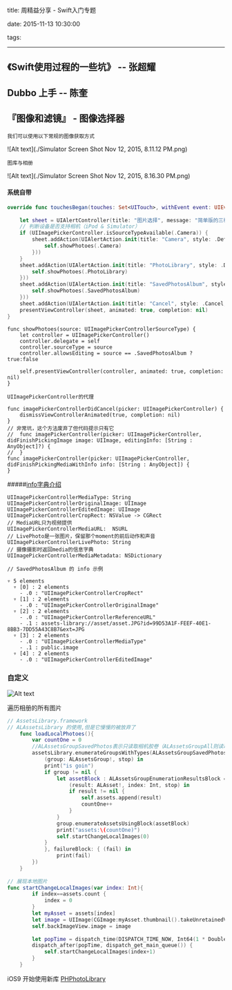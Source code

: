 title: 周精益分享 - Swift入门专题

date: 2015-11-13  10:30:00

tags:

---

## 《Swift使用过程的一些坑》 -- 张超耀

## Dubbo 上手 -- 陈奎

## 『图像和滤镜』 - 图像选择器

`我们可以使用以下常规的图像获取方式`

![Alt text](./Simulator Screen Shot Nov 12, 2015, 8.11.12 PM.png)

`图库与相册`

![Alt text](./Simulator Screen Shot Nov 12, 2015, 8.16.30 PM.png)


#### 系统自带
``` swift
override func touchesBegan(touches: Set<UITouch>, withEvent event: UIEvent?) {
    
    let sheet = UIAlertController(title: "图片选择", message: "简单版的三种选择", preferredStyle: .ActionSheet)
    // 判断设备是否支持相机（iPod & Simulator）
    if (UIImagePickerController.isSourceTypeAvailable(.Camera)) {
        sheet.addAction(UIAlertAction.init(title: "Camera", style: .Default, handler: { _ in
            self.showPhotoes(.Camera)
        }))
    }
    sheet.addAction(UIAlertAction.init(title: "PhotoLibrary", style: .Default, handler: { _ in
        self.showPhotoes(.PhotoLibrary)
    }))
    sheet.addAction(UIAlertAction.init(title: "SavedPhotosAlbum", style: .Default, handler: { _ in
        self.showPhotoes(.SavedPhotosAlbum)
    }))
    sheet.addAction(UIAlertAction.init(title: "Cancel", style: .Cancel, handler: nil))
    presentViewController(sheet, animated: true, completion: nil)
}
```
```
func showPhotoes(source: UIImagePickerControllerSourceType) {
    let controller = UIImagePickerController()
    controller.delegate = self
    controller.sourceType = source
    controller.allowsEditing = source == .SavedPhotosAlbum ? true:false

    self.presentViewController(controller, animated: true, completion: nil)
}
```
`UIImagePickerController的代理`
```
func imagePickerControllerDidCancel(picker: UIImagePickerController) {
    dismissViewControllerAnimated(true, completion: nil)
}
// 非常坑，这个方法废弃了但代码提示只有它
//	func imagePickerController(picker: UIImagePickerController, didFinishPickingImage image: UIImage, editingInfo: [String : AnyObject]?) {
//	}
func imagePickerController(picker: UIImagePickerController, didFinishPickingMediaWithInfo info: [String : AnyObject]) {
}
```
#####[info字典介绍](https://developer.apple.com/library/ios/documentation/UIKit/Reference/UIImagePickerControllerDelegate_Protocol/#//apple_ref/doc/constant_group/Editing_Information_Keys)
```
UIImagePickerControllerMediaType: String
UIImagePickerControllerOriginalImage: UIImage
UIImagePickerControllerEditedImage: UIImage
UIImagePickerControllerCropRect: NSValue -> CGRect
// MediaURL只为视频提供
UIImagePickerControllerMediaURL:  NSURL
// LivePhoto是一张图片，保留那个moment的前后动作和声音
UIImagePickerControllerLivePhoto: String
// 摄像摄影时返回media的信息字典
UIImagePickerControllerMediaMetadata: NSDictionary
```
```
// SavedPhotosAlbum 的 info 示例

▿ 5 elements
  ▿ [0] : 2 elements
    - .0 : "UIImagePickerControllerCropRect"
  ▿ [1] : 2 elements
    - .0 : "UIImagePickerControllerOriginalImage"
  ▿ [2] : 2 elements
    - .0 : "UIImagePickerControllerReferenceURL"
    - .1 : assets-library://asset/asset.JPG?id=99D53A1F-FEEF-40E1-8BB3-7DD55A43C8B7&ext=JPG
  ▿ [3] : 2 elements
    - .0 : "UIImagePickerControllerMediaType"
    - .1 : public.image
  ▿ [4] : 2 elements
    - .0 : "UIImagePickerControllerEditedImage"
```
### 自定义

![Alt text](./1447343597718.png)

遍历相册的所有图片
``` swift
// AssetsLibrary.framework
// ALAssetsLibrary 的使用,但是它慢慢的被放弃了
    func loadLocalPhotoes(){
        var countOne = 0
        //ALAssetsGroupSavedPhotos表示只读取相机胶卷（ALAssetsGroupAll则读取全部相簿）
        assetsLibrary.enumerateGroupsWithTypes(ALAssetsGroupSavedPhotos, usingBlock: {
            (group: ALAssetsGroup!, stop) in
            print("is goin")
            if group != nil {
                let assetBlock : ALAssetsGroupEnumerationResultsBlock = {
                    (result: ALAsset!, index: Int, stop) in
                    if result != nil {
                        self.assets.append(result)
                        countOne++
                    }
                }
                group.enumerateAssetsUsingBlock(assetBlock)
                print("assets:\(countOne)")
                self.startChangeLocalImages(0)
            }
            }, failureBlock: { (fail) in
                print(fail)
        })
    }
    
// 展现本地图片
func startChangeLocalImages(var index: Int){
        if index==assets.count {
            index = 0
        }
        let myAsset = assets[index]
        let image = UIImage(CGImage:myAsset.thumbnail().takeUnretainedValue())
        self.backImageView.image = image
        
        let popTime = dispatch_time(DISPATCH_TIME_NOW, Int64(1 * Double(NSEC_PER_SEC)))
        dispatch_after(popTime, dispatch_get_main_queue()) {
            self.startChangeLocalImages(index+1)
        }
    }
```
iOS9 开始使用新库
[PHPhotoLibrary](https://developer.apple.com/library/prerelease/ios/documentation/Photos/Reference/PHPhotoLibrary_Class/index.html)
